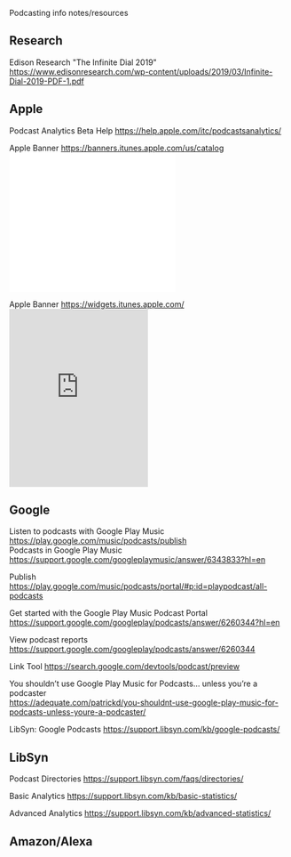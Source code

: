 Podcasting info notes/resources

## Research
Edison Research "The Infinite Dial 2019" https://www.edisonresearch.com/wp-content/uploads/2019/03/Infinite-Dial-2019-PDF-1.pdf

## Apple
Podcast Analytics Beta Help https://help.apple.com/itc/podcastsanalytics/

Apple Banner https://banners.itunes.apple.com/us/catalog
<br><code><iframe src="//banners.itunes.apple.com/banner.html?partnerId=&aId=&bt=catalog&t=catalog_blur&id=1441555733&c=us&l=en-US&w=300&h=250&store=podcast" frameborder=0 style="overflow-x:hidden;overflow-y:hidden;width:300px;height:250px;border:0px"></iframe></code>

Apple Banner https://widgets.itunes.apple.com/
<br><code><iframe src="https://widgets.itunes.apple.com/widget.html?c=us&brc=FFFFFF&blc=FFFFFF&trc=FFFFFF&tlc=FFFFFF&d=A project of the Southern Poverty Law Center&t=Teaching Tolerance Podcasts&m=podcast&e=podcast&w=250&h=320&ids=1441555733,1341785066,1436048459&wt=playlist&partnerId=&affiliate_id=&at=&ct=" frameborder=0 style="overflow-x:hidden;overflow-y:hidden;width:250px;height: 320px;border:0px"></iframe></code>

## Google
Listen to podcasts with Google Play Music https://play.google.com/music/podcasts/publish<br>
Podcasts in Google Play Music https://support.google.com/googleplaymusic/answer/6343833?hl=en

Publish https://play.google.com/music/podcasts/portal/#p:id=playpodcast/all-podcasts<br>

Get started with the Google Play Music Podcast Portal https://support.google.com/googleplay/podcasts/answer/6260344?hl=en

View podcast reports https://support.google.com/googleplay/podcasts/answer/6260344

Link Tool https://search.google.com/devtools/podcast/preview

You shouldn’t use Google Play Music for Podcasts… unless you’re a podcaster<br>
https://adequate.com/patrickd/you-shouldnt-use-google-play-music-for-podcasts-unless-youre-a-podcaster/

LibSyn: Google Podcasts https://support.libsyn.com/kb/google-podcasts/

## LibSyn 
Podcast Directories https://support.libsyn.com/faqs/directories/

Basic Analytics https://support.libsyn.com/kb/basic-statistics/

Advanced Analytics https://support.libsyn.com/kb/advanced-statistics/




## Amazon/Alexa
